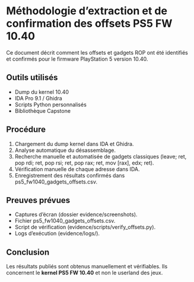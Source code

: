 # Méthodologie d’extraction et de confirmation des offsets PS5 FW 10.40

Ce document décrit comment les offsets et gadgets ROP ont été identifiés et confirmés pour le firmware PlayStation 5 version 10.40. 

## Outils utilisés
- Dump du kernel 10.40
- IDA Pro 9.1 / Ghidra
- Scripts Python personnalisés
- Bibliothèque Capstone

## Procédure
1. Chargement du dump kernel dans IDA et Ghidra.
2. Analyse automatique du désassemblage.
3. Recherche manuelle et automatisée de gadgets classiques (leave; ret, pop rdi; ret, pop rsi; ret, pop rax; ret, mov [rax], edx; ret).
4. Vérification manuelle de chaque adresse dans IDA.
5. Enregistrement des résultats confirmés dans ps5_fw1040_gadgets_offsets.csv.

## Preuves prévues
- Captures d’écran (dossier evidence/screenshots).
- Fichier ps5_fw1040_gadgets_offsets.csv.
- Script de vérification (evidence/scripts/verify_offsets.py).
- Logs d’exécution (evidence/logs/).

## Conclusion
Les résultats publiés sont obtenus manuellement et vérifiables. Ils concernent le **kernel PS5 FW 10.40** et non le userland des jeux.
